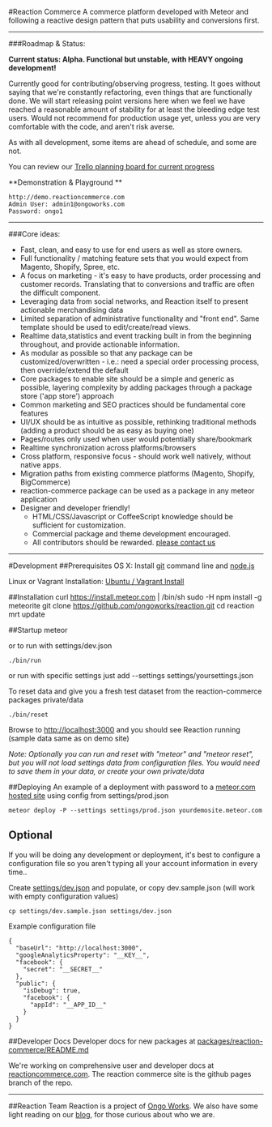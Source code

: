#Reaction Commerce
A commerce platform developed with Meteor and following a reactive design pattern that puts usability and conversions first.


---
###Roadmap & Status:

**Current status: Alpha. Functional but unstable, with HEAVY ongoing development!**

Currently good for contributing/observing progress, testing. It goes without saying that we're constantly refactoring, even things that are functionally done. We will start releasing point versions here when we feel we have reached a reasonable amount of stability for at least the bleeding edge test users. Would not recommend for production usage yet, unless you are very comfortable with the code, and aren't risk averse.

As with all development, some items are ahead of schedule, and some are not.

You can review our [Trello planning board for current progress](https://trello.com/b/ffwTH3tc/reaction-commerce)

**Demonstration & Playground **

	http://demo.reactioncommerce.com
	Admin User: admin1@ongoworks.com
	Password: ongo1


---
###Core ideas:


* Fast, clean, and easy to use for end users as well as store owners.
* Full functionality / matching feature sets that you would expect from Magento, Shopify, Spree, etc.
* A focus on marketing - it's easy to have products, order processing and customer records. Translating that to conversions and traffic are often the difficult component.
* Leveraging data from social networks, and Reaction itself to present actionable merchandising data
* Limited separation of administrative functionality and "front end". Same template should be used to edit/create/read views.
* Realtime data,statistics and event tracking built in from the beginning throughout, and provide actionable information.
* As modular as possible so that any package can be customized/overwritten - i.e.: need a special order processing process, then override/extend the default
* Core packages to enable site should be a simple and generic as possible, layering complexity by adding packages through a package store ('app store') approach
* Common marketing and SEO practices should be fundamental core features
* UI/UX should be as intuitive as possible, rethinking traditional methods (adding a product should be as easy as buying one)
* Pages/routes only used when user would potentially share/bookmark
* Realtime synchronization across platforms/browsers
* Cross platform, responsive focus - should work well natively, without native apps.
* Migration paths from existing commerce platforms (Magento, Shopify, BigCommerce)
* reaction-commerce package can be used as a package in any meteor application
* Designer and developer friendly!
	*  HTML/CSS/Javascript or CoffeeScript knowledge should be sufficient for customization.
	*  Commercial package and theme development encouraged.
	* All contributors should be rewarded. [please contact us](mailto:hello@ongoworks.com)

---
#Development
##Prerequisites
OS X: Install [git](https://github.com/blog/1510-installing-git-from-github-for-mac) command line and [node.js](http://nodejs.org/)

Linux or Vagrant Installation: [Ubuntu / Vagrant Install](https://github.com/ongoworks/reaction/UBUNTU-INSTALL.md)

##Installation
    curl https://install.meteor.com | /bin/sh
    sudo -H npm install -g meteorite
    git clone https://github.com/ongoworks/reaction.git
    cd reaction
    mrt update
	

##Startup
	meteor

or to run with settings/dev.json
	
	./bin/run

or run with specific settings just add --settings settings/yoursettings.json

To reset data and give you a fresh test dataset from the reaction-commerce packages private/data

	./bin/reset
	

Browse to [http://localhost:3000](http://localhost:3000) and you should see Reaction running (sample data same as on demo site)

*Note: Optionally you can run and reset with "meteor" and "meteor reset", but you will not load settings data from configuration files. You would need to save them in your data, or create your own private/data*

##Deploying
An example of a deployment with password to a [meteor.com hosted site](http://docs.meteor.com/#deploying) using config from settings/prod.json

	meteor deploy -P --settings settings/prod.json yourdemosite.meteor.com

## Optional
If you will be doing any development or deployment, it's best to configure a configuration file so you aren't typing all your account information in every time..

Create [settings/dev.json](https://github.com/ongoworks/reaction/blob/master/settings/dev.sample.json) and populate, or copy dev.sample.json (will work with empty configuration values)

	cp settings/dev.sample.json settings/dev.json

Example configuration file

	{
	  "baseUrl": "http://localhost:3000",
	  "googleAnalyticsProperty": "__KEY__",
	  "facebook": {
	    "secret": "__SECRET__"
	  },
	  "public": {
	    "isDebug": true,
	    "facebook": {
	      "appId": "__APP_ID__"
	    }
	  }
	}

##Developer Docs
Developer docs for new packages at [packages/reaction-commerce/README.md](https://github.com/ongoworks/reaction/tree/master/packages/reaction-commerce)

We're working on comprehensive user and developer docs at [reactioncommerce.com](http://reactioncommerce.com). The reaction commerce site is the github pages branch of the repo.

---
##Reaction Team
Reaction is a project of [Ongo Works](http://ongoworks.com). We also have some light reading on our [blog](http://blog.ongoworks.com/), for those curious about who we are.
